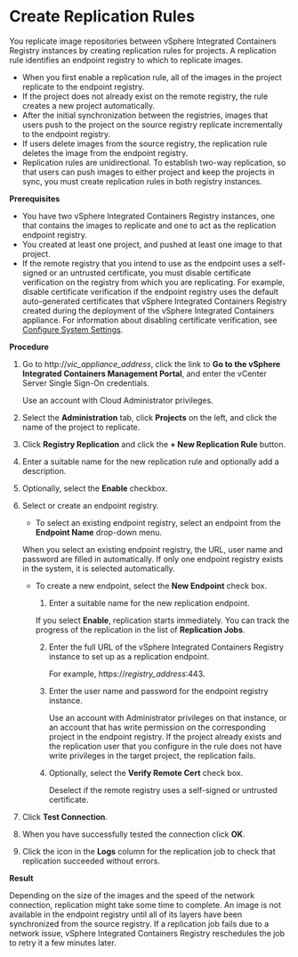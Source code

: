 # Create Replication Rules #

You replicate image repositories between vSphere Integrated Containers Registry instances by creating replication rules for projects. A replication rule identifies an endpoint registry to which to replicate images. 

- When you first enable a replication rule, all of the images in the project replicate to the endpoint registry. 
- If the project does not already exist on the remote registry, the rule creates a new project automatically.  
- After the initial synchronization between the registries, images that users push to the project on the source registry replicate incrementally to the endpoint registry. 
- If users delete images from the source registry, the replication rule deletes the image from the endpoint registry.
- Replication rules are unidirectional. To establish two-way replication, so that users can push images to either project and keep the projects in sync, you must create replication rules in both registry instances.

**Prerequisites**

- You have two vSphere Integrated Containers Registry instances, one that contains the images to replicate and one to act as the replication endpoint registry.
- You created at least one project, and pushed at least one image to that project.
- If the remote registry that you intend to use as the endpoint uses a self-signed or an untrusted certificate, you must disable certificate verification on the registry from which you are replicating. For example, disable certificate verification if the endpoint registry uses the default auto-generated certificates that vSphere Integrated Containers Registry created during the deployment of the vSphere Integrated Containers appliance. For information about disabling certificate verification, see [Configure System Settings](configure_system.md).

**Procedure**

1. Go to http://<i>vic_appliance_address</i>, click the link to **Go to the vSphere Integrated Containers Management Portal**, and enter the vCenter Server Single Sign-On credentials. 

   Use an account with Cloud Administrator privileges.
2. Select the **Administration** tab, click **Projects** on the left,  and click the name of the project to replicate.
3. Click **Registry Replication** and click the **+ New Replication Rule** button.
4. Enter a suitable name for the new replication rule and optionally add a description.
5. Optionally, select the **Enable** checkbox.
5. Select or create an endpoint registry.

   - To select an existing endpoint registry, select an endpoint from the **Endpoint Name** drop-down menu.
     
    When you select an existing endpoint registry, the URL, user name and password are filled in automatically. If only one endpoint registry exists in the system, it is selected automatically. 

   - To create a new endpoint, select the **New Endpoint** check box.
     1. Enter a suitable name for the new replication endpoint.
     
     If you select **Enable**, replication starts immediately. You can track the progress of the replication in the list of **Replication Jobs**.

     2. Enter the full URL of the vSphere Integrated Containers Registry instance to set up as a replication endpoint.
 
		For example, https://<i>registry_address</i>:443.
     3. Enter the user name and password for the endpoint registry instance. 

		Use an account with Administrator privileges on that instance, or an account that has write permission on the corresponding project in the endpoint registry. If the project already exists and the replication user that you configure in the rule does not have write privileges in the target project, the replication fails.
     4. Optionally, select the **Verify Remote Cert** check box.
 
		Deselect if the remote registry uses a self-signed or untrusted certificate. 
6. Click **Test Connection**.
7. When you have successfully tested the connection click **OK**.
8. Click the icon in the **Logs** column for the replication job to check that replication succeeded without errors.

**Result**

Depending on the size of the images and the speed of the network connection, replication might take some time to complete. An image is not available in the endpoint registry until all of its layers have been synchronized from the source registry. If a replication job fails due to a network issue, vSphere Integrated Containers Registry reschedules the job to retry it a few minutes later.
